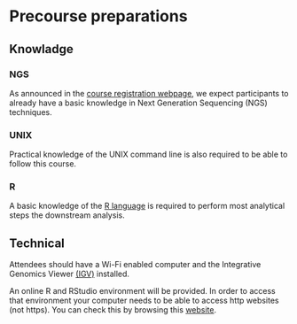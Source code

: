 
# Precourse preparations

## Knowladge

### NGS

As announced in the [course registration webpage](https://www.sib.swiss/training/course/20251015_ATACS),
we expect participants to already have a basic knowledge in Next Generation Sequencing (NGS) techniques.


### UNIX

Practical knowledge of the UNIX command line is also required to be able to follow this course.


### R 

A basic knowledge of the [R language](https://www.r-project.org/) is required to perform most analytical steps the downstream analysis.

## Technical

Attendees should have a Wi-Fi enabled computer and the Integrative Genomics Viewer [(IGV)](https://igv.org/doc/desktop/#DownloadPage/) installed.

An online R and RStudio environment will be provided. In order to access that environment your computer needs to be able to access http websites (not https). You can check this by browsing this [website](http://www.httpforever.com).
 
